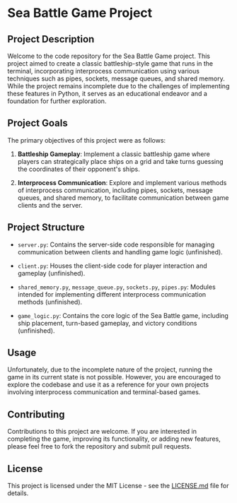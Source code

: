 # Sea Battle Game Project

## Project Description

Welcome to the code repository for the Sea Battle Game project. This project aimed to create a classic battleship-style game that runs in the terminal, incorporating interprocess communication using various techniques such as pipes, sockets, message queues, and shared memory. While the project remains incomplete due to the challenges of implementing these features in Python, it serves as an educational endeavor and a foundation for further exploration.

## Project Goals

The primary objectives of this project were as follows:

1. **Battleship Gameplay**: Implement a classic battleship game where players can strategically place ships on a grid and take turns guessing the coordinates of their opponent's ships.

2. **Interprocess Communication**: Explore and implement various methods of interprocess communication, including pipes, sockets, message queues, and shared memory, to facilitate communication between game clients and the server.

## Project Structure

- `server.py`: Contains the server-side code responsible for managing communication between clients and handling game logic (unfinished).

- `client.py`: Houses the client-side code for player interaction and gameplay (unfinished).

- `shared_memory.py`, `message_queue.py`, `sockets.py`, `pipes.py`: Modules intended for implementing different interprocess communication methods (unfinished).

- `game_logic.py`: Contains the core logic of the Sea Battle game, including ship placement, turn-based gameplay, and victory conditions (unfinished).

## Usage

Unfortunately, due to the incomplete nature of the project, running the game in its current state is not possible. However, you are encouraged to explore the codebase and use it as a reference for your own projects involving interprocess communication and terminal-based games.

## Contributing

Contributions to this project are welcome. If you are interested in completing the game, improving its functionality, or adding new features, please feel free to fork the repository and submit pull requests.

## License

This project is licensed under the MIT License - see the [LICENSE.md](LICENSE.md) file for details.
